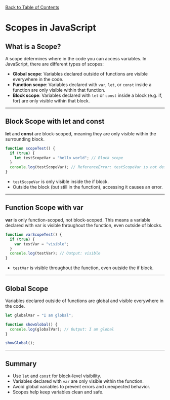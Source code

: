 [Back to Table of Contents](../README.md)

# Scopes in JavaScript

## What is a Scope?

A scope determines where in the code you can access variables. In JavaScript, there are different types of scopes:

- **Global scope**: Variables declared outside of functions are visible everywhere in the code.
- **Function scope**: Variables declared with `var`, `let`, or `const` inside a function are only visible within that function.
- **Block scope**: Variables declared with `let` or `const` inside a block (e.g. if, for) are only visible within that block.

---

## Block Scope with let and const

**let** and **const** are block-scoped, meaning they are only visible within the surrounding block.

```js
function scopeTest() {
  if (true) {
    let testScopeVar = "hello world"; // Block scope
  }
  console.log(testScopeVar); // ReferenceError: testScopeVar is not defined
}
```

- `testScopeVar` is only visible inside the if block.
- Outside the block (but still in the function), accessing it causes an error.

---

## Function Scope with var

**var** is only function-scoped, not block-scoped. This means a variable declared with var is visible throughout the function, even outside of blocks.

```js
function varScopeTest() {
  if (true) {
    var testVar = "visible";
  }
  console.log(testVar); // Output: visible
}
```

- `testVar` is visible throughout the function, even outside the if block.

---

## Global Scope

Variables declared outside of functions are global and visible everywhere in the code.

```js
let globalVar = "I am global";

function showGlobal() {
  console.log(globalVar); // Output: I am global
}

showGlobal();
```

---

## Summary

- Use `let` and `const` for block-level visibility.
- Variables declared with `var` are only visible within the function.
- Avoid global variables to prevent errors and unexpected behavior.
- Scopes help keep variables clean and safe.
